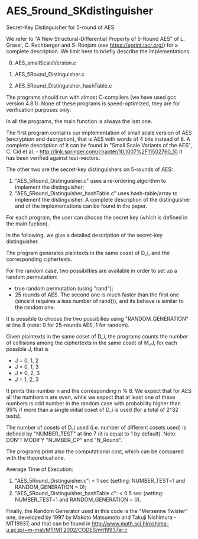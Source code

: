 # AES_5round_SKdistinguisher

Secret-Key Distinguisher for 5-round of AES.

We refer to "A New Structural-Differential Property of 5-Round AES" of L. Grassi, C. Rechberger and S. Ronjom (see https://eprint.iacr.org/) for a complete description. We limit here to briefly describe the implementations.

0) AES_smallScaleVersion.c

1) AES_5Round_Distinguisher.c

2) AES_5Round_Distinguisher_hashTable.c

The programs should run with almost C-compilers (we have used gcc version 4.8.1). None of these programs is speed-optimized, they are for verification purposes only.

In all the programs, the main function is always the last one.

The first program contains our implementation of small scale version of AES (encryption and decryption), that is AES with words of 4 bits instead of 8. 
A complete description of it can be found in "Small Scale Variants of the AES", C. Cid et al. - http://link.springer.com/chapter/10.1007%2F11502760_10 
It has been verified against test-vectors.

The other two are the secret-key distinguishers on 5-rounds of AES:
1) "AES_5Round_Distinguisher.c" uses a re-ordering algorithm to implement the distinguisher;
2) "AES_5Round_Distinguisher_hashTable.c" uses hash-table/array to implement the distinguisher.
A complete description of the distinguisher and of the implementations can be found in the paper.

For each program, the user can choose the secret key (which is defined in the main fuction). 

In the following, we give a detailed description of the secret-key distinguisher.

The program generates plaintexts in the same coset of D_i, and the corresponding ciphertexts.

For the random case, two possibilties are available in order to set up a random permutation:
- true random permutation (using "rand");
- 25 rounds of AES.
The second one is much faster than the first one (since it requires a less number of rand()), and its behave is similar to the random one.

It is possible to choose the two possibilies using "RANDOM_GENERATION" at line 8 (note: 0 for 25-rounds AES, 1 for random).

Given plaintexts in the same coset of D_i, the programs counts the number of collisions among the ciphertexts in the same coset of M_J, for each possible J, that is
- J = 0, 1, 2
- J = 0, 1, 3
- J = 0, 2, 3
- J = 1, 2, 3

It prints this number n and the corresponding n % 8.
We expect that for AES all the numbers n are even, while we expect that at least one of these numbers is odd number in the random case with probability higher than 99% if more than a single initial coset of D_i is used (for a total of 2^32 tests).

The number of cosets of D_i used (i.e. number of different cosets used) is defined by "NUMBER_TEST" at line 7 (it is equal to 1 by default).
Note: DON'T MODIFY "NUMBER_CP" and "N_Round".

The programs print also the computational cost, which can be compared with the theoretical one.

Average Time of Execution:
1) "AES_5Round_Distinguisher.c": < 1 sec (setting: NUMBER_TEST=1 and RANDOM_GENERATION = 0);
2) "AES_5Round_Distinguisher_hashTable.c": < 0.5 sec (setting: NUMBER_TEST=1 and RANDOM_GENERATION = 0).

Finally, the Random Generator used in this code is the "Mersenne Twister" one, developed by 1997 by Makoto Matsumoto
and Takuji Nishimura - MT19937, and that can be found in http://www.math.sci.hiroshima-u.ac.jp/~m-mat/MT/MT2002/CODES/mt19937ar.c
